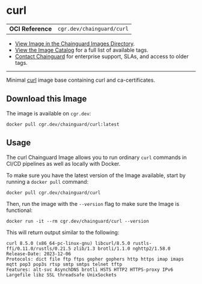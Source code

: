 <!--monopod:start-->
# curl
| | |
| - | - |
| **OCI Reference** | `cgr.dev/chainguard/curl` |


* [View Image in the Chainguard Images Directory](https://images.chainguard.dev/directory/image/curl/overview).
* [View the Image Catalog](https://console.chainguard.dev/images/catalog) for a full list of available tags.
* [Contact Chainguard](https://www.chainguard.dev/chainguard-images) for enterprise support, SLAs, and access to older tags.

---
<!--monopod:end-->

<!--overview:start-->
Minimal [curl](https://curl.se/) image base containing curl and ca-certificates.
<!--overview:end-->

<!--getting:start-->
## Download this Image
The image is available on `cgr.dev`:

```
docker pull cgr.dev/chainguard/curl:latest
```
<!--getting:end-->

<!--body:start-->
## Usage

The curl Chainguard Image allows you to run ordinary `curl` commands in CI/CD pipelines as well as locally with Docker.

To make sure you have the latest version of the Image available, start by running a `docker pull` command:

```shell
docker pull cgr.dev/chainguard/curl
```

Then, run the image with the `--version` flag to make sure the Image is functional:

```shell
docker run -it --rm cgr.dev/chainguard/curl --version
```

This will return output similar to the following:

```shell
curl 8.5.0 (x86_64-pc-linux-gnu) libcurl/8.5.0 rustls-ffi/0.11.0/rustls/0.21.5 zlib/1.3 brotli/1.1.0 nghttp2/1.58.0
Release-Date: 2023-12-06
Protocols: dict file ftp ftps gopher gophers http https imap imaps mqtt pop3 pop3s rtsp smtp smtps telnet tftp
Features: alt-svc AsynchDNS brotli HSTS HTTP2 HTTPS-proxy IPv6 Largefile libz SSL threadsafe UnixSockets
```
<!--body:end-->

